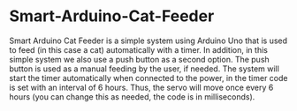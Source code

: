 # Smart-Arduino-Cat-Feeder
Smart Arduino Cat Feeder is a simple system using Arduino Uno that is used to feed (in this case a cat) automatically with a timer. In addition, in this simple system we also use a push button as a second option. The push button is used as a manual feeding by the user, if needed.
The system will start the timer automatically when connected to the power, in the timer code is set with an interval of 6 hours. Thus, the servo will move once every 6 hours (you can change this as needed, the code is in milliseconds). 
